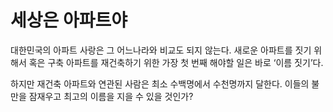 # 세상은 아파트야

대한민국의 아파트 사랑은 그 어느나라와 비교도 되지 않는다. 새로운 아파트를 짓기 위해서 혹은 구축 아파트를 재건축하기 위한 가장 첫 번째 해야할 일은 바로 ‘이름 짓기’다.

하지만 재건축 아파트와 연관된 사람은 최소 수백명에서 수천명까지 달한다. 이들의 불만을 잠재우고 최고의 이름을 지을 수 있을 것인가?
